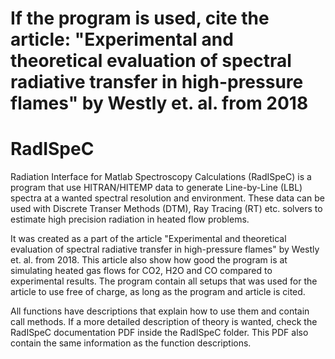 # If the program is used, cite the article: "Experimental and theoretical evaluation of spectral radiative transfer in high-pressure flames" by Westly et. al. from 2018


# RadISpeC
Radiation Interface for Matlab Spectroscopy Calculations (RadISpeC) is a program that use HITRAN/HITEMP data to generate Line-by-Line (LBL)
spectra at a wanted spectral resolution and environment. These data can be used with Discrete Transer Methods (DTM), Ray Tracing (RT) etc. 
solvers to estimate high precision radiation in heated flow problems. 

It was created as a part of the article "Experimental and theoretical evaluation of spectral radiative transfer in high-pressure flames" 
by Westly et. al. from 2018. This article also show how good the program is at simulating heated gas flows for CO2, H2O and CO compared 
to experimental results. The program contain all setups that was used for the article to use free of charge, as long as the 
program and article is cited.

All functions have descriptions that explain how to use them and contain
call methods. If a more detailed description of theory is wanted, check
the RadISpeC documentation PDF inside the RadISpeC folder. This PDF also contain the same information as the function descriptions. 

